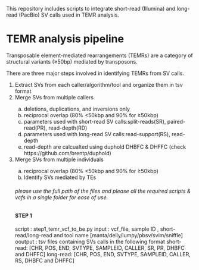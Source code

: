 This repository includes scripts to integrate short-read (Illumina) and long-read (PacBio) SV calls used in TEMR analysis.

# TEMR analysis pipeline

Transposable element-mediated rearrangements (TEMRs) are a category of structural variants (&ge;50bp) mediated by transposons.

There are three major steps involved in identifying TEMRs from SV calls.

<ol>
  <li>Extract SVs from each caller/algorithm/tool and organize them in tsv format</li>
  <li>Merge SVs from multiple callers</li>
  <ol style="list-style-type: lower-alpha">
    <li>deletions, duplications, and inversions only</li>
    <li>reciprocal overlap (80% <50kbp and 90% for &ge;50kbp)</li>
    <li>parameters used with short-read SV calls:split-reads(SR), paired-read(PR), read-depth(RD)</li>
    <li>parameters used with long-read SV calls:read-support(RS), read-depth</li>    
    <li>read-depth are calcualted using duphold DHBFC & DHFFC (check https://github.com/brentp/duphold)</li>

  </ol>
  <li>Merge SVs from multiple individuals</li>
  <ol style="list-style-type: lower-alpha">
    <li>reciprocal overlap (80% <50kbp and 90% for &ge;50kbp)</li>
  <li>Identify SVs mediated by TEs</li>
</ol>

###### please use the full path of the files and please all the required scripts & vcfs in a single folder for ease of use.
  
#### STEP 1
script : step1_temr_vcf_to_be.py
input : vcf_file, sample ID , short-read/long-read and tool name [manta/delly/lumpy/pbsv/svim/sniffle]
ooutput : tsv files containing SVs calls in the following format 
  short-read: [CHR, POS, END, SVTYPE, SAMPLEID, CALLER, SR, PR, DHBFC and DHFFC]
  long-read: [CHR, POS, END, SVTYPE, SAMPLEID, CALLER, RS, DHBFC and DHFFC]
